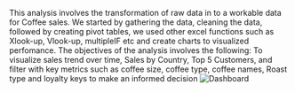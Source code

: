This analysis involves the transformation of raw data in to a workable data for Coffee sales. 
We started by gathering the data, cleaning the data, followed by creating pivot tables, we used other excel functions such as Xlook-up, Vlook-up, multipleIF etc  and create charts to visualized perfomance.
The objectives of the analysis involves the following:
  To visualize sales trend over time,  Sales by Country,  Top 5 Customers,  and filter with key metrics such as coffee size, coffee type, coffee names, Roast type and loyalty keys to make an informed decision
 ![Dashboard](https://github.com/user-attachments/assets/78e370de-642e-4f8d-ac3a-e90da0f36f7f)
